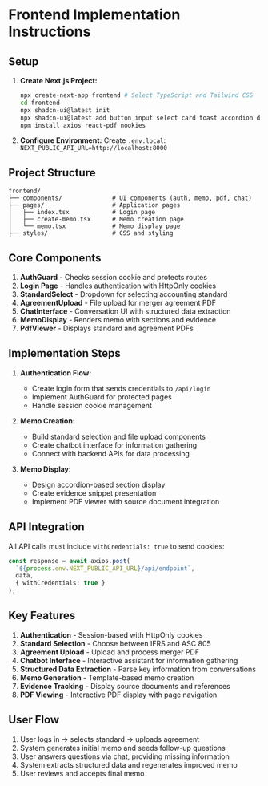 # Frontend Implementation Instructions

## Setup

1. **Create Next.js Project:**
   ```bash
   npx create-next-app frontend # Select TypeScript and Tailwind CSS
   cd frontend
   npx shadcn-ui@latest init
   npx shadcn-ui@latest add button input select card toast accordion dialog sheet label
   npm install axios react-pdf nookies
   ```

2. **Configure Environment:**
   Create `.env.local`: `NEXT_PUBLIC_API_URL=http://localhost:8000`

## Project Structure

```
frontend/
├── components/              # UI components (auth, memo, pdf, chat)
├── pages/                   # Application pages
│   ├── index.tsx            # Login page
│   ├── create-memo.tsx      # Memo creation page
│   └── memo.tsx             # Memo display page
├── styles/                  # CSS and styling
```

## Core Components

1. **AuthGuard** - Checks session cookie and protects routes
2. **Login Page** - Handles authentication with HttpOnly cookies
3. **StandardSelect** - Dropdown for selecting accounting standard
4. **AgreementUpload** - File upload for merger agreement PDF
5. **ChatInterface** - Conversation UI with structured data extraction
6. **MemoDisplay** - Renders memo with sections and evidence
7. **PdfViewer** - Displays standard and agreement PDFs

## Implementation Steps

1. **Authentication Flow:**
   - Create login form that sends credentials to `/api/login`
   - Implement AuthGuard for protected pages
   - Handle session cookie management

2. **Memo Creation:**
   - Build standard selection and file upload components
   - Create chatbot interface for information gathering
   - Connect with backend APIs for data processing

3. **Memo Display:**
   - Design accordion-based section display
   - Create evidence snippet presentation
   - Implement PDF viewer with source document integration

## API Integration

All API calls must include `withCredentials: true` to send cookies:

```typescript
const response = await axios.post(
  `${process.env.NEXT_PUBLIC_API_URL}/api/endpoint`,
  data,
  { withCredentials: true }
);
```

## Key Features

1. **Authentication** - Session-based with HttpOnly cookies
2. **Standard Selection** - Choose between IFRS and ASC 805
3. **Agreement Upload** - Upload and process merger PDF
4. **Chatbot Interface** - Interactive assistant for information gathering
5. **Structured Data Extraction** - Parse key information from conversations
6. **Memo Generation** - Template-based memo creation
7. **Evidence Tracking** - Display source documents and references
8. **PDF Viewing** - Interactive PDF display with page navigation

## User Flow

1. User logs in → selects standard → uploads agreement
2. System generates initial memo and seeds follow-up questions
3. User answers questions via chat, providing missing information
4. System extracts structured data and regenerates improved memo
5. User reviews and accepts final memo 